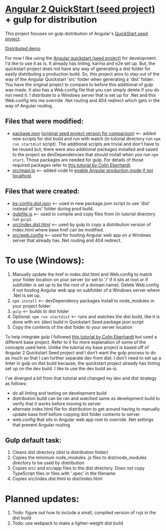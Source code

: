 # [Angular 2 QuickStart (seed project)](https://github.com/angular/quickstart) + gulp for distribution
  
This project focuses on gulp distribution of Angular's [QuickStart seed project](https://github.com/angular/quickstart).  
  
[Distributed demo](http://mobilewebsmart.com/_tests/20170819_angular_quickstart_gulp/index.html)  
  
For now I like using the [Angular quickstart (seed project)](https://github.com/angular/quickstart) for development. I'd like to use it as is. It already has linting, karma and e2e set up. But, the quickstart project does not have any way of generating a dist folder for easily distributing a production build. So, this project aims to stay out of the way of the Angular Quickstart 'src' folder when generating a 'dist' folder. You have the original project to compare to before this additional of gulp was made. It also has a Web.config file that you can simply delete if you do not need it. I distribute to a Windows server that is set up for .Net and this Web.config lets me override .Net routing and 404 redirect which gets in the way of Angular routing.  
  
## Files that were modified:
- [package.json](https://github.com/BumbleB2na/Angular-2-Quickstart-Gulp/blob/master/package.json) ([original seed project version for comparison](https://github.com/angular/quickstart/blob/master/package.json)) <-- added new scripts for dist build and run with watch (in tutorial directory run `npm run startdist` script). The additional scripts are trivial and don't have to be reused but, there were also additional packages installed and saved to the project as devDependencies that should install when you run `npm start`. Those packages are needed for gulp. For details of those required packages refer to [this tutorial by Colin Eberhardt](http://blog.scottlogic.com/2015/12/24/creating-an-angular-2-build.html).
- [src/main.ts](https://github.com/BumbleB2na/Angular-2-Quickstart-Gulp/blob/master/src/main.ts)  <-- added code to [enable Angular production mode if not localhost](https://angular.io/guide/deployment#enable-production-mode).  
  
## Files that were created:
- [bs-config.dist.json](https://github.com/BumbleB2na/Angular-2-Quickstart-Gulp/blob/master/bs-config.dist.json)  <-- used in new package.json script to use 'dist' instead of 'src' folder during prod build.
- [gulpfile.js](https://github.com/BumbleB2na/Angular-2-Quickstart-Gulp/blob/master/gulpfile.js)  <-- used to compile and copy files from  (in tutorial directory run `gulp`).
- [src/index.dist.html](https://github.com/BumbleB2na/Angular-2-Quickstart-Gulp/blob/master/src/index.dist.html)  <-- used by gulp to copy a distribution version of index.html where base href can be modified.
- [src/web.config](https://github.com/BumbleB2na/Angular-2-Quickstart-Gulp/blob/master/src/Web.config)  <-- used for hosting Angular web app on a Windows server that already has .Net routing and 404 redirect.  
  
# To use (Windows):
1. Manually update the href in index.dist.html and Web.config to match your folder location on your server (or set to '/' if it sits at root or if subfolder is set up to be the root of a domain name). Delete Web.config if not hosting Angular web app on subfolder of a Windows server where .Net is set up.
2. `npm install`  <-- devDependency packages install to node_modules in your project folder
3. `gulp`  <-- builds to dist folder
4. Optional: `npm run startdist`  <-- runs and watches the dist build, like it is done with src (dev) build in Quickstart Seed package.json script
5. Copy the contents of the dist folder to your server location
  
To help integrate gulp I followed [this tutorial by Colin Eberhardt](http://blog.scottlogic.com/2015/12/24/creating-an-angular-2-build.html) but used a different base project. Refer to it for more explanation of some of the concepts used here. Unlike the tutorial my base project is based off of Angular 2 Quickstart Seed project and I don't want the gulp process to do as much so that I can further separate dev from dist. I don't need to set up a linter in gulp on dist build because, the quickstart project already has linting set up on the dev build. I like to use the dev build as-is.  
  
I've diverged a bit from that tutorial and changed my dev and dist strategy as follows: 
- do all linting and testing on development build
- distribution build can be ran and watched same as development build to verify that it works before moving to server
- alternate index.html file for distribution to get around having to manually update base href before copying dist folder contents to server
- web.config that sits in Angular web app root to override .Net settings that prevent Angular routing  
  
## Gulp default task:
1. Cleans dist directory  (dist is distribution folder)
2. Copies the minimum node\_modules .js files to dist/node_modules directory to be used by distribution  
3. Copies src/ and src/app files to the dist directory. Does not copy TypeScript files or files with '.spec' in the filename
4. Copies src/index.dist.html to dist/index.html
  
# Planned updates:
1. Todo: figure out how to include a small, compiled version of rxjs in the dist build
2. Todo: use webpack to make a lighter-weight dist build  
